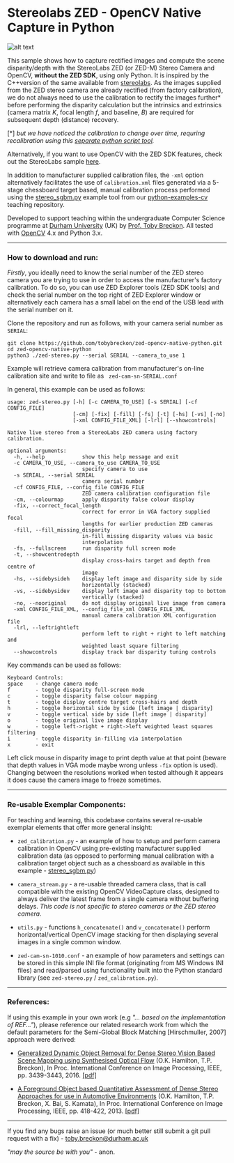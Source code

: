 # Stereolabs ZED -  OpenCV Native Capture in Python

![alt text](https://raw.githubusercontent.com/apennisi/ZedCameraGrabber/master/images/zed.jpg)

This sample shows how to capture rectified images and compute the scene disparity/depth with the StereoLabs ZED (or ZED-M) Stereo Camera and OpenCV, **without the ZED SDK**, using only Python. It is inspired by the C++version of the same available from [stereolabs](https://github.com/stereolabs/zed-opencv-native). As the images supplied from the ZED stereo camera are already rectified (from factory calibration), we do not always need to use the calibration to rectify the images further* before performing the disparity calculation but the intrinsics and extrinsics (camera matrix _K_, focal length _f_, and baseline, _B_) are required for subsequent depth (distance) recovery.

[*] _but we have noticed the calibration to change over time, requring recalibration using this [separate python script tool](https://github.com/tobybreckon/python-examples-cv/blob/master/stereo_sgbm.py)._

Alternatively, if you want to use OpenCV with the ZED SDK features, check out the StereoLabs sample [here](https://github.com/stereolabs/zed-opencv).

In addition to manufacturer supplied calibration files, the ```-xml``` option alternatively facilitates the use of ```calibration.xml``` files generated via a 5-stage chessboard target based, manual calibration process performed using the [stereo_sgbm.py](https://github.com/tobybreckon/python-examples-cv/blob/master/stereo_sgbm.py) example tool from our [python-examples-cv](https://github.com/tobybreckon/python-examples-cv/blob/master/stereo_sgbm.py) teaching repository.

Developed to support teaching within the undergraduate Computer Science programme at [Durham University](http://www.durham.ac.uk) (UK) by [Prof. Toby Breckon](https://breckon.org/toby/). All tested with [OpenCV](http://www.opencv.org) 4.x and Python 3.x.

---

### How to download and run:

_Firstly_, you ideally need to know the serial number of the ZED stereo camera you are trying to use in order to access the manufacturer's factory calibration. To do so, you can use ZED Explorer tools (ZED SDK tools) and check the serial number on the top right of ZED Explorer window or alternatively each camera has a small label on the end of the USB lead with the serial number on it.


Clone the repository and run as follows, with your camera serial number as ```SERIAL```:

```
git clone https://github.com/tobybreckon/zed-opencv-native-python.git
cd zed-opencv-native-python
python3 ./zed-stereo.py --serial SERIAL --camera_to_use 1
```

Example will retrieve camera calibration from manufacturer's on-line calibration site and write to file as ``` zed-cam-sn-SERIAL.conf```

In general, this example can be used as follows:

```
usage: zed-stereo.py [-h] [-c CAMERA_TO_USE] [-s SERIAL] [-cf CONFIG_FILE]
                     [-cm] [-fix] [-fill] [-fs] [-t] [-hs] [-vs] [-no]
                     [-xml CONFIG_FILE_XML] [-lrl] [--showcontrols]

Native live stereo from a StereoLabs ZED camera using factory calibration.

optional arguments:
  -h, --help            show this help message and exit
  -c CAMERA_TO_USE, --camera_to_use CAMERA_TO_USE
                        specify camera to use
  -s SERIAL, --serial SERIAL
                        camera serial number
  -cf CONFIG_FILE, --config_file CONFIG_FILE
                        ZED camera calibration configuration file
  -cm, --colourmap      apply disparity false colour display
  -fix, --correct_focal_length
                        correct for error in VGA factory supplied focal
                        lengths for earlier production ZED cameras
  -fill, --fill_missing_disparity
                        in-fill missing disparity values via basic
                        interpolation
  -fs, --fullscreen     run disparity full screen mode
  -t, --showcentredepth
                        display cross-hairs target and depth from centre of
                        image
  -hs, --sidebysideh    display left image and disparity side by side
                        horizontally (stacked)
  -vs, --sidebysidev    display left image and disparity top to bottom
                        vertically (stacked)
  -no, --nooriginal     do not display original live image from camera
  -xml CONFIG_FILE_XML, --config_file_xml CONFIG_FILE_XML
                        manual camera calibration XML configuration file
  -lrl, --leftrightleft
                        perform left to right + right to left matching and
                        weighted least square filtering
  --showcontrols        display track bar disparity tuning controls
```

Key commands can be used as follows:
```
Keyboard Controls:
space    - change camera mode
f        - toggle disparity full-screen mode
c        - toggle disparity false colour mapping
t        - toggle display centre target cross-hairs and depth
h        - toggle horizontal side by side [left image | disparity]
v        - toggle vertical side by side [left image | disparity]
o        - toggle original live image display
w        - toggle left->right + right->left weighted least squares filtering
i        - toggle disparity in-filling via interpolation
x        - exit
```

Left click mouse in disparity image to print depth value at that point (beware that depth values in VGA mode maybe wrong unless ```-fix``` option is used). Changing between the resolutions worked when tested although it appears it does cause the camera image to freeze sometimes.

---

### Re-usable Exemplar Components:

For teaching and learning, this codebase contains several re-usable exemplar elements that offer more general insight:

- ```zed_calibration.py``` - an example of how to setup and perform camera calibration in OpenCV using pre-existing manufacturer supplied calibration data (as opposed to performing manual calibration with a calibration target object such as a chessboard as available in this example - [stereo_sgbm.py](https://github.com/tobybreckon/python-examples-cv/blob/master/stereo_sgbm.py))

- ```camera_stream.py``` - a re-usable threaded camera class, that is call compatible with the existing OpenCV VideoCapture class, designed to always deliver the latest frame from a single camera without buffering delays. _This code is not specific to stereo cameras or the ZED stereo camera_.

- ```utils.py``` - functions ```h_concatenate()``` and ```v_concatenate()``` perform horizontal/vertical OpenCV image stacking for then displaying several images in a single common window.

- ```zed-cam-sn-1010.conf``` - an example of how parameters and settings can be stored in this simple INI file format (originating from MS Windows INI files) and read/parsed using functionality built into the Python standard library (see ```zed-stereo.py``` / ```zed_calibration.py```).

---

### References:

If using this example in your own work (e.g _"... based on the implementation of REF..."_), please reference our related research work from which the default parameters for the Semi-Global Block Matching [Hirschmuller, 2007] approach were derived:

- [Generalized Dynamic Object Removal for Dense Stereo Vision Based Scene Mapping using Synthesised Optical Flow](https://breckon.org/toby/publications/papers/hamilton16removal.pdf) (O.K. Hamilton, T.P. Breckon), In Proc. International Conference on Image Processing, IEEE, pp. 3439-3443, 2016. [[pdf]](https://breckon.org/toby/publications/papers/hamilton16removal.pdf)

- [A Foreground Object based Quantitative Assessment of Dense Stereo Approaches for use in Automotive Environments](https://breckon.org/toby/publications/papers/hamilton13stereo.pdf) (O.K. Hamilton, T.P. Breckon, X. Bai, S. Kamata), In Proc. International Conference on Image Processing, IEEE, pp. 418-422, 2013. [[pdf]](https://breckon.org/toby/publications/papers/hamilton13stereo.pdf)

---

If you find any bugs raise an issue (or much better still submit a git pull request with a fix) - toby.breckon@durham.ac.uk

_"may the source be with you"_ - anon.
